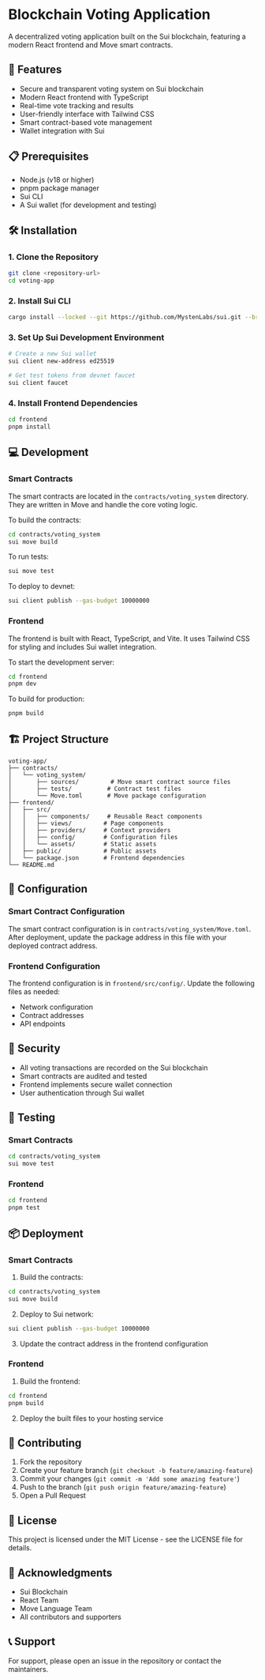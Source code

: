 # Blockchain Voting Application

A decentralized voting application built on the Sui blockchain, featuring a modern React frontend and Move smart contracts.

## 🚀 Features

- Secure and transparent voting system on Sui blockchain
- Modern React frontend with TypeScript
- Real-time vote tracking and results
- User-friendly interface with Tailwind CSS
- Smart contract-based vote management
- Wallet integration with Sui

## 📋 Prerequisites

- Node.js (v18 or higher)
- pnpm package manager
- Sui CLI
- A Sui wallet (for development and testing)

## 🛠️ Installation

### 1. Clone the Repository
```bash
git clone <repository-url>
cd voting-app
```

### 2. Install Sui CLI
```bash
cargo install --locked --git https://github.com/MystenLabs/sui.git --branch devnet sui
```

### 3. Set Up Sui Development Environment
```bash
# Create a new Sui wallet
sui client new-address ed25519

# Get test tokens from devnet faucet
sui client faucet
```

### 4. Install Frontend Dependencies
```bash
cd frontend
pnpm install
```

## 💻 Development

### Smart Contracts

The smart contracts are located in the `contracts/voting_system` directory. They are written in Move and handle the core voting logic.

To build the contracts:
```bash
cd contracts/voting_system
sui move build
```

To run tests:
```bash
sui move test
```

To deploy to devnet:
```bash
sui client publish --gas-budget 10000000
```

### Frontend

The frontend is built with React, TypeScript, and Vite. It uses Tailwind CSS for styling and includes Sui wallet integration.

To start the development server:
```bash
cd frontend
pnpm dev
```

To build for production:
```bash
pnpm build
```

## 🏗️ Project Structure

```
voting-app/
├── contracts/
│   └── voting_system/
│       ├── sources/         # Move smart contract source files
│       ├── tests/          # Contract test files
│       └── Move.toml       # Move package configuration
├── frontend/
│   ├── src/
│   │   ├── components/     # Reusable React components
│   │   ├── views/         # Page components
│   │   ├── providers/     # Context providers
│   │   ├── config/        # Configuration files
│   │   └── assets/        # Static assets
│   ├── public/            # Public assets
│   └── package.json       # Frontend dependencies
└── README.md
```

## 🔧 Configuration

### Smart Contract Configuration

The smart contract configuration is in `contracts/voting_system/Move.toml`. After deployment, update the package address in this file with your deployed contract address.

### Frontend Configuration

The frontend configuration is in `frontend/src/config/`. Update the following files as needed:
- Network configuration
- Contract addresses
- API endpoints

## 🔐 Security

- All voting transactions are recorded on the Sui blockchain
- Smart contracts are audited and tested
- Frontend implements secure wallet connection
- User authentication through Sui wallet

## 🧪 Testing

### Smart Contracts
```bash
cd contracts/voting_system
sui move test
```

### Frontend
```bash
cd frontend
pnpm test
```

## 📦 Deployment

### Smart Contracts
1. Build the contracts:
```bash
cd contracts/voting_system
sui move build
```

2. Deploy to Sui network:
```bash
sui client publish --gas-budget 10000000
```

3. Update the contract address in the frontend configuration

### Frontend
1. Build the frontend:
```bash
cd frontend
pnpm build
```

2. Deploy the built files to your hosting service

## 🤝 Contributing

1. Fork the repository
2. Create your feature branch (`git checkout -b feature/amazing-feature`)
3. Commit your changes (`git commit -m 'Add some amazing feature'`)
4. Push to the branch (`git push origin feature/amazing-feature`)
5. Open a Pull Request

## 📄 License

This project is licensed under the MIT License - see the LICENSE file for details.

## 🙏 Acknowledgments

- Sui Blockchain
- React Team
- Move Language Team
- All contributors and supporters

## 📞 Support

For support, please open an issue in the repository or contact the maintainers.
